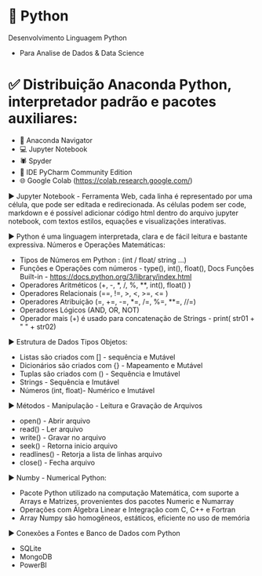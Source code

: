 # 🐍 Python
Desenvolvimento Linguagem Python
- Para Analise de Dados & Data Science

# ✅ Distribuição Anaconda Python, interpretador padrão e pacotes auxiliares:
- 🐍 Anaconda Navigator
- 💻 Jupyter Notebook
- 🕷 Spyder
- 🚩 IDE PyCharm Community Edition
- 🌐 Google Colab (https://colab.research.google.com/)

▶ Jupyter Notebook - Ferramenta Web, cada linha é representado por uma célula, que pode ser editada e redirecionada. As células podem ser code, markdown e é possível adicionar código html dentro do arquivo jupyter notebook, com textos estilos, equações e visualizações interativas.

▶ Python é uma linguagem interpretada, clara e de fácil leitura e bastante expressiva. Números e Operações Matemáticas:
- Tipos de Números em Python : (int / float/ string ...)
- Funções e Operações com números - type(), int(), float(), Docs Funções Built-in - https://docs.python.org/3/library/index.html
- Operadores Aritméticos (+, -, *, /, %, **, int(), float() )
- Operadores Relacionais (==, !=, >, <, >=, <= )
- Operadores Atribuição (=, +=, -=, *=, /=, %=, **=, //=)
- Operadores Lógicos (AND, OR, NOT)
- Operador  mais (+) é usado para concatenação de Strings - print( str01 + " " + str02)

▶ Estrutura de Dados Tipos Objetos:
- Listas são criados com [] - sequência e Mutável
- Dicionários são criados com {} - Mapeamento e Mutável
- Tuplas são criados com () - Sequência e Imutável
- Strings - Sequência e Imutável
- Números (int, float)- Numérico e Imutável 

▶ Métodos - Manipulação - Leitura e Gravação de Arquivos
- open()       - Abrir arquivo
- read()       - Ler arquivo
- write()      - Gravar no arquivo
- seek()       - Retorna inicio arquivo
- readlines()  - Retorja a lista de linhas arquivo
- close()      - Fecha arquivo

▶ Numby - Numerical Python:
- Pacote Python utilizado na computação Matemática, com suporte a Arrays e Matrizes, provenientes dos pacotes Numeric e Numarray
- Operações com Álgebra Linear e  Integração com C, C++ e Fortran
- Array Numpy são homogêneos, estáticos, eficiente no uso de memória

▶ Conexões a Fontes e Banco de Dados com Python 
- SQLite
- MongoDB
- PowerBI
